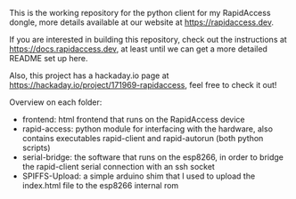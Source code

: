 This is the working repository for the python client for my RapidAccess dongle, more details available at our website at https://rapidaccess.dev.

If you are interested in building this repository, check out the instructions at https://docs.rapidaccess.dev, at least until we can get a more detailed README set up here.

Also, this project has a hackaday.io page at https://hackaday.io/project/171969-rapidaccess, feel free to check it out!

Overview on each folder:

* frontend: html frontend that runs on the RapidAccess device
* rapid-access: python module for interfacing with the hardware, also contains executables rapid-client and rapid-autorun (both python scripts)
* serial-bridge: the software that runs on the esp8266, in order to bridge the rapid-client serial connection with an ssh socket
* SPIFFS-Upload: a simple arduino shim that I used to upload the index.html file to the esp8266 internal rom
